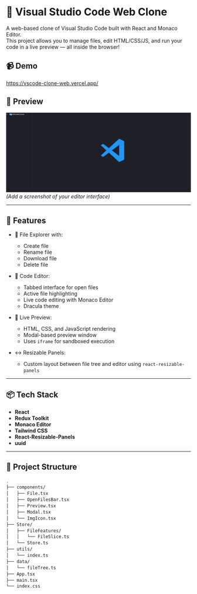 # 🧠 Visual Studio Code Web Clone

A web-based clone of Visual Studio Code built with React and Monaco Editor.  
This project allows you to manage files, edit HTML/CSS/JS, and run your code in a live preview — all inside the browser!

## 📹 Demo

https://vscode-clone-web.vercel.app/ 

## 📸 Preview

![Editor Preview](./public/image.png) *(Add a screenshot of your editor interface)*

---

## 🚀 Features

- 📁 File Explorer with:
  - Create file
  - Rename file
  - Download file
  - Delete file

- 🧠 Code Editor:
  - Tabbed interface for open files
  - Active file highlighting
  - Live code editing with Monaco Editor
  - Dracula theme

- 🧪 Live Preview:
  - HTML, CSS, and JavaScript rendering
  - Modal-based preview window
  - Uses `iframe` for sandboxed execution

- ↔️ Resizable Panels:
  - Custom layout between file tree and editor using `react-resizable-panels`

---

## 📦 Tech Stack

- **React**
- **Redux Toolkit**
- **Monaco Editor**
- **Tailwind CSS**
- **React-Resizable-Panels**
- **uuid**

---

## 🧱 Project Structure

```bash
.
├── components/
│   ├── File.tsx
│   ├── OpenFilesBar.tsx
│   ├── Preview.tsx
│   ├── Modal.tsx
│   └── ImgIcon.tsx
├── Store/
│   ├── FileFeatures/
│   │   └── FileSlice.ts
│   └── Store.ts
├── utils/
│   └── index.ts
├── data/
│   └── fileTree.ts
├── App.tsx
├── main.tsx
└── index.css

